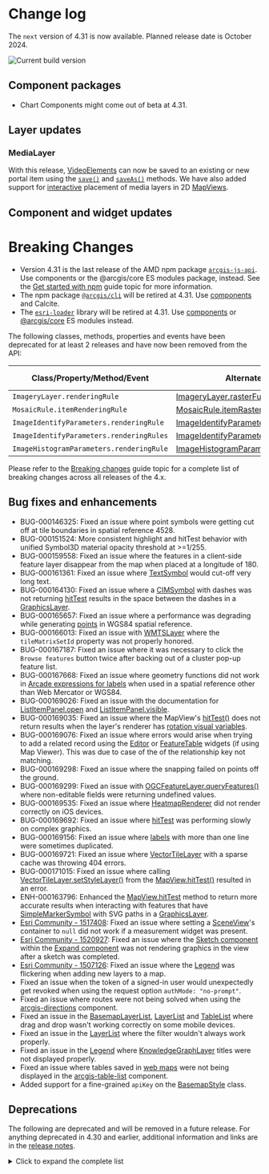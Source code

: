 # Change log

The `next` version of 4.31 is now available. Planned release date is October 2024.

![Current build version](https://img.shields.io/npm/v/@arcgis/core/next?label=Current%20build)

## Component packages

- Chart Components might come out of beta at 4.31.

## Layer updates

### MediaLayer

With this release, [VideoElements](https://developers.arcgis.com/javascript/latest/api-reference/esri-layers-support-VideoElement.html) can now be saved to an existing or new portal item using the [`save()`](https://developers.arcgis.com/javascript/latest/api-reference/esri-layers-MediaLayer.html#save) and [`saveAs()`](https://developers.arcgis.com/javascript/latest/api-reference/esri-layers-MediaLayer.html#saveAs) methods. We have also added support for [interactive](https://developers.arcgis.com/javascript/latest/api-reference/esri-views-layers-MediaLayerView.html#interactive) placement of media layers in 2D [MapViews](https://developers.arcgis.com/javascript/latest/api-reference/esri-views-MapView.html).

## Component and widget updates

# Breaking Changes

- Version 4.31 is the last release of the AMD npm package [`arcgis-js-api`](https://www.npmjs.com/package/arcgis-js-api). Use components or the @arcgis/core ES modules package, instead. See the [Get started with npm](https://developers.arcgis.com/javascript/latest/get-started-npm/) guide topic for more information.
- The npm package [`@arcgis/cli`](https://www.npmjs.com/package/@arcgis/cli) will be retired at 4.31. Use [components](https://developers.arcgis.com/javascript/latest/components/) and Calcite.
- The [`esri-loader`](https://github.com/Esri/esri-loader/blob/master/README.md) library will be retired at 4.31. Use [components](https://developers.arcgis.com/javascript/latest/components/) or [@arcgis/core](https://developers.arcgis.com/javascript/latest/es-modules/) ES modules instead.

The following classes, methods, properties and events have been deprecated for at least 2 releases and have now been removed from the API:

| Class/Property/Method/Event              | Alternate option                                                                                                                                                         | Version deprecated |
| ---------------------------------------- | ------------------------------------------------------------------------------------------------------------------------------------------------------------------------ | ------------------ |
| `ImageryLayer.renderingRule`             | [ImageryLayer.rasterFunction](https://developers.arcgis.com/javascript/latest//api-reference/esri-layers-ImageryLayer.html#rasterFunction)                               | 4.27               |
| `MosaicRule.itemRenderingRule`           | [MosaicRule.itemRasterFunction](https://developers.arcgis.com/javascript/latest//api-reference/esri-layers-support-MosaicRule.html#itemRasterFunction)                   | 4.27               |
| `ImageIdentifyParameters.renderingRule`  | [ImageIdentifyParameters.rasterFunction](https://developers.arcgis.com/javascript/latest//api-reference/esri-rest-support-ImageIdentifyParameters.html#rasterFunction)   | 4.27               |
| `ImageIdentifyParameters.renderingRules` | [ImageIdentifyParameters.rasterFunctions](https://developers.arcgis.com/javascript/latest//api-reference/esri-rest-support-ImageIdentifyParameters.html#rasterFunctions) | 4.27               |
| `ImageHistogramParameters.renderingRule` | [ImageHistogramParameters.rasterFunction](https://developers.arcgis.com/javascript/latest//api-reference/esri-rest-support-ImageHistogramParameters.html#rasterFunction) | 4.27               |

Please refer to the [Breaking changes](https://developers.arcgis.com/javascript/latest/breaking-changes/) guide topic for a complete list of breaking changes across all releases of the 4.x.

## Bug fixes and enhancements

- BUG-000146325: Fixed an issue where point symbols were getting cut off at tile boundaries in spatial reference 4528.
- BUG-000151524: More consistent highlight and hitTest behavior with unified Symbol3D material opacity threshold at >=1/255.
- BUG-000159558: Fixed an issue where the features in a client-side feature layer disappear from the map when placed at a longitude of 180.
- BUG-000161361: Fixed an issue where [TextSymbol](https://developers.arcgis.com/javascript/latest//api-reference/esri-symbols-TextSymbol.html) would cut-off very long text.
- BUG-000164130: Fixed an issue where a [CIMSymbol](https://developers.arcgis.com/javascript/latest//api-reference/esri-symbols-CIMSymbol.html) with dashes was not returning [hitTest](https://developers.arcgis.com/javascript/latest/api-reference/esri-views-MapView.html#hitTest) results in the space between the dashes in a [GraphicsLayer](https://developers.arcgis.com/javascript/latest//api-reference/esri-layers-GraphicsLayer.html).
- BUG-000165657: Fixed an issue where a performance was degrading while generating [points](https://developers.arcgis.com/javascript/latest/api-reference/esri-geometry-Point.html) in WGS84 spatial reference.
- BUG-000166013: Fixed an issue with [WMTSLayer](https://developers.arcgis.com/javascript/latest/api-reference/esri-layers-WMTSLayer.html) where the `tileMatrixSetId` property was not properly honored.
- BUG-000167187: Fixed an issue where it was necessary to click the `Browse features` button twice after backing out of a cluster pop-up feature list.
- BUG-000167668: Fixed an issue where geometry functions did not work in [Arcade expressions for labels](api-reference/esri-layers-support-LabelClass.html#labelExpressionInfo) when used in a spatial reference other than Web Mercator or WGS84.
- BUG-000169026: Fixed an issue with the documentation for [ListItemPanel.open](https://developers.arcgis.com/javascript/latest/api-reference/esri-widgets-LayerList-ListItemPanel.html#open) and [ListItemPanel.visible](https://developers.arcgis.com/javascript/latest/api-reference/esri-widgets-LayerList-ListItemPanel.html#visible).
- BUG-000169035: Fixed an issue where the MapView's [hitTest()](https://developers.arcgis.com/javascript/latest/api-reference/esri-views-MapView.html#hitTest) does not return results when the layer's renderer has [rotation visual variables](https://developers.arcgis.com/javascript/latest/api-reference/esri-renderers-visualVariables-RotationVariable.html).
- BUG-000169076: Fixed an issue where errors would arise when trying to add a related record using the [Editor](https://developers.arcgis.com/javascript/latest/api-reference/esri-widgets-Editor.html) or [FeatureTable](https://developers.arcgis.com/javascript/latest/api-reference/esri-widgets-FeatureTable.html) widgets (if using Map Viewer). This was due to case of the of the relationship key not matching.
- BUG-000169298: Fixed an issue where the snapping failed on points off the ground.
- BUG-000169299: Fixed an issue with [OGCFeatureLayer.queryFeatures()](https://developers.arcgis.com/javascript/latest/api-reference/esri-layers-OGCFeatureLayer.html#queryFeatures) where non-editable fields were returning undefined values.
- BUG-000169535: Fixed an issue where [HeatmapRenderer](https://developers.arcgis.com/javascript/latest/api-reference/esri-renderers-HeatmapRenderer.html) did not render correctly on iOS devices.
- BUG-000169692: Fixed an issue where [hitTest](https://developers.arcgis.com/javascript/latest/api-reference/esri-views-MapView.html#hitTest) was performing slowly on complex graphics.
- BUG-000169156: Fixed an issue where [labels](https://developers.arcgis.com/javascript/latest/api-reference/esri-layers-support-LabelClass.html) with more than one line were sometimes duplicated.
- BUG-000169721: Fixed an issue where [VectorTileLayer](https://developers.arcgis.com/javascript/latest/api-reference/esri-layers-VectorTileLayer.html) with a sparse cache was throwing 404 errors.
- BUG-000171015: Fixed an issue where calling [VectorTileLayer.setStyleLayer()](https://developers.arcgis.com/javascript/latest/api-reference/esri-layers-VectorTileLayer.html#setStyleLayer) from the [MapView.hitTest()](https://developers.arcgis.com/javascript/latest/api-reference/esri-views-MapView.html#hitTest) resulted in an error.
- ENH-000163796: Enhanced the [MapView.hitTest](https://developers.arcgis.com/javascript/latest/api-reference/esri-views-MapView.html#hitTest) method to return more accurate results when interacting with features that have [SimpleMarkerSymbol](https://developers.arcgis.com/javascript/latest/api-reference/esri-symbols-SimpleMarkerSymbol.html) with SVG paths in a [GraphicsLayer](https://developers.arcgis.com/javascript/latest/api-reference/esri-layers-GraphicsLayer.html).
- [Esri Community - 1517408](https://community.esri.com/t5/arcgis-javascript-maps-sdk-questions/toggle-3d-to-2d-ko-since-v4-30/m-p/1517408/): Fixed an issue where setting a [SceneView](https://developers.arcgis.com/javascript/latest/api-reference/esri-views-SceneView.html)'s container to `null` did not work if a measurement widget was present.
- [Esri Community - 1520927](https://community.esri.com/t5/arcgis-javascript-maps-sdk-questions/sketch-widget-and-expand-widget-not-playing-nice/m-p/1520927): Fixed an issue where the [Sketch component](https://developers.arcgis.com/javascript/latest/references/map-components/?path=/docs/component-reference-sketch--docs) within the [Expand component](https://developers.arcgis.com/javascript/latest/references/map-components/?path=/docs/component-reference-expand--docs) was not rendering graphics in the view after a sketch was completed.
- [Esri Community - 1507126](https://community.esri.com/t5/arcgis-javascript-maps-sdk-questions/legend-flickering-with-svelte/m-p/1507126/thread-id/85066): Fixed an issue where the [Legend](https://developers.arcgis.com/javascript/latest/api-reference/esri-widgets-Legend.html) was flickering when adding new layers to a map.
- Fixed an issue when the token of a signed-in user would unexpectedly get revoked when using the request option `authMode: "no-prompt"`.
- Fixed an issue where routes were not being solved when using the [arcgis-directions](https://developers.arcgis.com/javascript/latest/references/map-components/?path=/docs/component-reference-directions--docs) component.
- Fixed an issue in the [BasemapLayerList](https://developers.arcgis.com/javascript/latest/api-reference/esri-widgets-BasemapLayerList.html), [LayerList](https://developers.arcgis.com/javascript/latest/api-reference/esri-widgets-LayerList.html) and [TableList](https://developers.arcgis.com/javascript/latest/api-reference/esri-widgets-TableList.html) where drag and drop wasn't working correctly on some mobile devices.
- Fixed an issue in the [LayerList](https://developers.arcgis.com/javascript/latest/api-reference/esri-widgets-LayerList.html) where the filter wouldn't always work properly.
- Fixed an issue in the [Legend](https://developers.arcgis.com/javascript/latest/api-reference/esri-widgets-Legend.html) where [KnowledgeGraphLayer](https://developers.arcgis.com/javascript/latest/api-reference/esri-layers-KnowledgeGraphLayer.html) titles were not displayed properly.
- Fixed an issue where tables saved in [web maps](https://developers.arcgis.com/javascript/latest/api-reference/esri-WebMap.html) were not being displayed in the [arcgis-table-list](https://developers.arcgis.com/javascript/latest/references/map-components/?path=/docs/component-reference-table-list--docs) component.
- Added support for a fine-grained `apiKey` on the [BasemapStyle](https://developers.arcgis.com/javascript/latest/api-reference/esri-support-BasemapStyle.html#apiKey) class.

## Deprecations

The following are deprecated and will be removed in a future release. For anything deprecated in 4.30 and earlier, additional information and links are in the [release notes](https://developers.arcgis.com/javascript/latest/release-notes/#deprecated-classes-properties-methods-events).

<details>
  <summary>Click to expand the complete list</summary>

- Accessor.get deprecated since version 4.28. Use optional chaining instead.
- AreaMeasurement2DViewModel.geodesicDistanceThreshold deprecated since version 4.29.
- BasemapLayerList.editingEnabled deprecated since 4.29. Use selectionMode, visibleElements.editTitleButton, and dragEnabled instead.
- BasemapLayerList.multipleSelectionEnabled deprecated since 4.29. Use selectionMode instead.
- Bookmarks.editingEnabled deprecated since 4.29. Use visibleElements.editBookmarkButton, visibleElements.addBookmarkButton, and dragEnabled instead.
- ButtonMenu.iconClass deprecated since 4.27. Use icon instead.
- ButtonMenu deprecated since 4.30, use TableMenuConfig instead.
- ButtonMenuItem.iconClass deprecated since 4.27. Use icon instead.
- ButtonMenuItem deprecated since 4.30, use TableMenuItemConfig instead.
- ButtonMenuViewModel deprecated since 4.30, use TableMenuConfig, Calcite components - Dropdown, Calcite components = List, or Calcite components - Menu web components instead. instead.
- DistanceMeasurement2DViewModel.geodesicDistanceThreshold deprecated since version 4.29.
- Editor.allowedWorkflows deprecated since version 4.29. Use Editor.visibleElements instead.
- EditorViewModel.allowedWorkflows deprecated since version 4.29. Use Editor.visibleElements instead.
- EditorViewModel.editableItems deprecated since 4.29. Use editorItems instead.
- ElevationProfile.geodesicDistanceThreshold deprecated since version 4.29.
- ElevationProfileViewModel.geodesicDistanceThreshold deprecated since version 4.29.
- ExternalRenderer.ExternalRenderer deprecated since 4.29. Use new RenderNode instead.
- externalRenderers.add deprecated since 4.29. Use new RenderNode instead.
- externalRenderers.fromRenderCoordinates deprecated since 4.29. Use webgl instead.
- externalRenderers.getRenderCamera deprecated since 4.29. Use new RenderNode.camera instead.
- externalRenderers.remove deprecated since 4.29. Use new RenderNode instead.
- externalRenderers.renderCoordinateTransformAt deprecated since 4.29. Use webgl instead.
- externalRenderers.requestRender deprecated since 4.29. Use new RenderNode.requestRender() instead.
- externalRenderers.toRenderCoordinates deprecated since 4.29. Use webgl instead.
- externalRenderers deprecated since 4.29. Use the new RenderNode instead.
- FeatureTable.clearSelectionFilter deprecated since version 4.30. Use filterBySelectionEnabled or objectIds instead.
- FeatureTable.filterBySelection deprecated since version 4.30. Use filterBySelectionEnabled or objectIds instead.
- FeatureTableViewModel.clearSelectionFilter deprecated since version 4.30. Use filterBySelectionEnabled or objectIds() instead.
- FeatureTableViewModel.filterBySelection deprecated since version 4.30. Use filterBySelectionEnabled or objectIds instead.
- FieldColumn.name deprecated since version 4.30, use FieldColumn.fieldName instead.
- GroupInput.state deprecated since version 4.28. Instead use open.
- HandleOwner deprecated since version 4.28. Use addHandles() and removeHandles() from Accessor instead.
- ImageHistogramParameters.renderingRule deprecated since version 4.27. Use rasterFunction instead.
- ImageIdentifyParameters.renderingRule deprecated since version 4.27. Use rasterFunctions instead.
- ImageIdentifyParameters.renderingRules deprecated since version 4.27. Use rasterFunctions instead.
- ImageryLayer.renderingRule deprecated since 4.27. Use rasterFunction instead.
- ImageryTileLayer.rasterInfo deprecated since 4.29. Use serviceRasterInfo instead.
- LayerList.multipleSelectionEnabled deprecated since 4.29. Use selectionMode instead.
- LayerList.selectionEnabled deprecated since 4.29. Use selectionMode and dragEnabled instead.
- ListItemPanel.className deprecated since version 4.30. Use icon
- Locate.rotationEnabled deprecated since 4.29. Use Track widget instead
- Mesh.createFromFiles deprecated Use convertMesh instead.
- meshUtils.georeference deprecated since version 4.30. Use convertVertexSpace instead.
- meshUtils.ungeoreference deprecated since version 4.30. Use convertVertexSpace instead.
- MosaicRule.itemRenderingRule deprecated since version 4.27. Use itemRasterFunction instead.
- Popup.collapseEnabled deprecated since 4.29. Use PopupVisibleElements.collapseButton instead.
- Popup.spinnerEnabled deprecated since 4.29. Use PopupVisibleElements.spinner instead.
- RenderContext.RenderContext deprecated since 4.29. Use new RenderNode instead.
- RenderContextCallback.RenderContextCallback deprecated since 4.29. Use new RenderNode.render instead.
- TableList.multipleSelectionEnabled deprecated since 4.29. Use selectionMode instead.
- TableList.selectionEnabled deprecated since 4.29. Use selectionMode and dragEnabled instead.
- The addBookmark property within Bookmarks.visibleElements is deprecated at 4.29. Use visibleElements.addBookmarkButton instead.
- The "connectivity" possible value for QueryAssociationsParameters.types is deprecated at 4.29. Please use "junction-junction-connectivity" instead.
- TimeSlider.getPropertiesFromWebMap deprecated since 4.29. Use getTimeSliderSettingsFromWebDocument instead.
- TimeSliderViewModel.getPropertiesFromWebMap deprecated since 4.29. Use getTimeSliderSettingsFromWebDocument instead.
- timeUtils.getTimeSliderSettingsFromWebMap deprecated since 4.30. Use getTimeSliderSettingsFromWebDocument instead.
- ValidateNetworkTopologyResult.dirtyAreaCount deprecated since version 4.28. Dirty area count was implemented in the original version of utility network, but as of schema version 4 of the utility network, this is no longer supported.
- VersionManagementViewModel.versionIdentifierLookup deprecated since version 4.30. Use VersioningState instead.
- VersionManagementViewModel.versionInfoLookup deprecated since version 4.30. Use VersioningState instead.
- VersionManagementViewModel.versionManagementServiceLookup deprecated since version 4.30. Use VersioningState instead.
- VoxelVariable deprecated This module was moved in 4.25. Use VoxelVariable instead.
- VoxelVolumeStyle deprecated This module was moved in 4.25. Use VoxelVolumeStyle instead.
- WCSLayer.rasterInfo deprecated since 4.29. Use serviceRasterInfo instead.
- Widget.own deprecated since 4.28. Use addHandles() instead.

</details>
